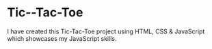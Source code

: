 # Tic--Tac-Toe
I have created this Tic-Tac-Toe project using HTML, CSS &amp; JavaScript which showcases my JavaScript skills.
